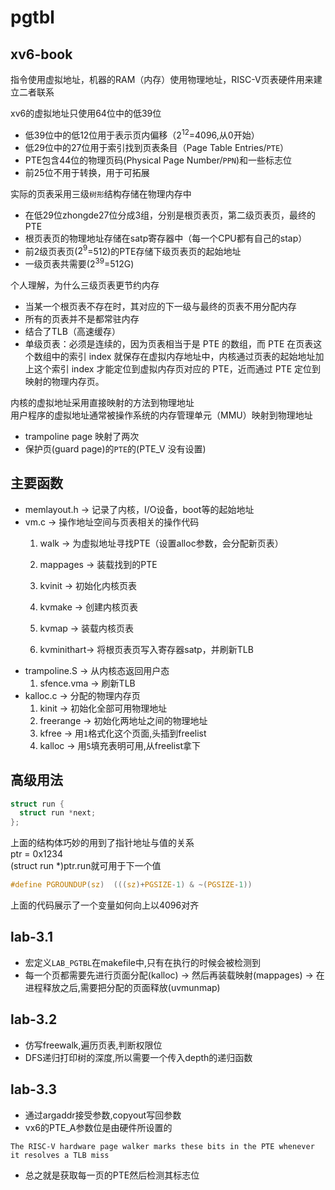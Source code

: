 # pgtbl

## xv6-book

指令使用虚拟地址，机器的RAM（内存）使用物理地址，RISC-V页表硬件用来建立二者联系

xv6的虚拟地址只使用64位中的低39位
- 低39位中的低12位用于表示页内偏移（$2^{12}$=4096,从0开始）
- 低29位中的27位用于索引找到页表条目（Page Table Entries/`PTE`）
- PTE包含44位的物理页码(Physical Page Number/`PPN`)和一些标志位
- 前25位不用于转换，用于可拓展

实际的页表采用三级`树形`结构存储在物理内存中
- 在低29位zhongde27位分成3组，分别是根页表页，第二级页表页，最终的PTE
- 根页表页的物理地址存储在satp寄存器中（每一个CPU都有自己的stap）
- 前2级页表页($2^{9}$=512)的PTE存储下级页表页的起始地址
- 一级页表共需要($2^{39}$=512G)

个人理解，为什么三级页表更节约内存
- 当某一个根页表不存在时，其对应的下一级与最终的页表不用分配内存
- 所有的页表并不是都常驻内存
- 结合了TLB（高速缓存）
- 单级页表：必须是连续的，因为页表相当于是 PTE 的数组，而 PTE 在页表这个数组中的索引 index 就保存在虚拟内存地址中，内核通过页表的起始地址加上这个索引 index 才能定位到虚拟内存页对应的 PTE，近而通过 PTE 定位到映射的物理内存页。

内核的虚拟地址采用直接映射的方法到物理地址\
用户程序的虚拟地址通常被操作系统的内存管理单元（MMU）映射到物理地址
- trampoline page 映射了两次
- 保护页(guard page)的`PTE`的(PTE_V 没有设置)

## 主要函数
- memlayout.h -> 记录了内核，I/O设备，boot等的起始地址
- vm.c        -> 操作地址空间与页表相关的操作代码
  1. walk       -> 为虚拟地址寻找PTE（设置alloc参数，会分配新页表）
  2. mappages   -> 装载找到的PTE
   
  3. kvinit     -> 初始化内核页表
  4. kvmake     -> 创建内核页表
  5. kvmap      -> 装载内核页表
  6. kvminithart-> 将根页表页写入寄存器satp，并刷新TLB
- trampoline.S -> 从内核态返回用户态
  1. sfence.vma ->  刷新TLB
- kalloc.c      -> 分配的物理内存页
  1. kinit      -> 初始化全部可用物理地址
  2. freerange  -> 初始化两地址之间的物理地址
  3. kfree      -> 用`1`格式化这个页面,头插到freelist
  4. kalloc     -> 用`5`填充表明可用,从freelist拿下

## 高级用法
```c
struct run {
  struct run *next;
};
```
上面的结构体巧妙的用到了指针地址与值的关系\
ptr = 0x1234\
(struct run *)ptr.run就可用于下一个值

```c
#define PGROUNDUP(sz)  (((sz)+PGSIZE-1) & ~(PGSIZE-1))
```
上面的代码展示了一个变量如何向上以4096对齐

## lab-3.1

- 宏定义`LAB_PGTBL`在makefile中,只有在执行的时候会被检测到
- 每一个页都需要先进行页面分配(kalloc) -> 然后再装载映射(mappages) -> 在进程释放之后,需要把分配的页面释放(uvmunmap)

## lab-3.2

- 仿写freewalk,遍历页表,判断权限位
- DFS递归打印树的深度,所以需要一个传入depth的递归函数

## lab-3.3

- 通过argaddr接受参数,copyout写回参数
- vx6的PTE_A参数位是由硬件所设置的
```
The RISC-V hardware page walker marks these bits in the PTE whenever it resolves a TLB miss
```
- 总之就是获取每一页的PTE然后检测其标志位
